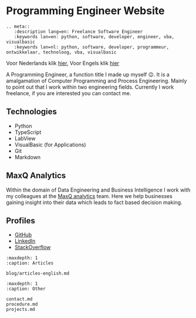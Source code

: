 # Programming Engineer Website 

```{eval-rst}
.. meta::
   :description lang=en: Freelance Software Engineer
   :keywords lan=en: python, software, developer, engineer, vba, visualbasic
   :keywords lan=nl: python, software, developer, programmeur, ontwikkelaar, technoloog, vba, visualbasic

```
Voor Nederlands klik [hier](https://www.programming-engineer.nl/nl), Voor Engels klik [hier](https://www.programming-engineer.nl/)

A Programming Engineer, a function title I made up myself 😉. It is a amalgamation of Computer Programming and Process Engineering. Mainly to point out that I work within two engineering fields. Currently I work freelance, if you are interested you can contact me. 

## Technologies

- Python
- TypeScript
- LabView
- VisualBasic (for Applications)
- Git
- Markdown

## MaxQ Analytics
Within the domain of Data Engineering and Business Intelligence I work with my colleagues at the [MaxQ analytics](https://www.maxqanalytics.io) team. Here we help businesses gaining insight into their data which leads to fact based decision making.

## Profiles
- [GitHub](https://github.com/Jeroendevr)
- [LinkedIn](https://www.linkedin.com/in/jeroen-de-vries-014086224)
- [StackOverflow](https://stackoverflow.com/users/4465153/jeroendv)

```{toctree}
:maxdepth: 1
:caption: Articles

blog/articles-english.md

```

```{toctree}
:maxdepth: 1
:caption: Other

contact.md
procedure.md
projects.md
```



<!-- .. Indices and tables
.. ==================

.. * :ref:`genindex`
.. * :ref:`modindex`
.. * :ref:`search` -->
